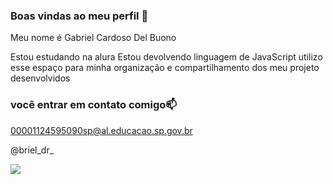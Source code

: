 ### Boas vindas ao meu perfil 🚙

Meu nome é Gabriel Cardoso Del Buono

Estou estudando na alura
Estou devolvendo linguagem de JavaScript 
utilizo esse espaço para minha organização e compartilhamento dos meu projeto desenvolvidos 

### você entrar em contato comigo📫

00001124595090sp@al.educacao.sp.gov.br

@briel_dr_ 

![](https://media1.tenor.com/m/LsYPAE9JiP8AAAAd/rolando-ronaldo.gif)


